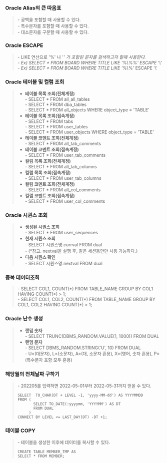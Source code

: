 ### Oracle Alias의 큰 따옴표 
> \- 공백을 포함할 때 사용할 수 있다.   
> \- 특수문자를 포함할 때 사용할 수 있다.   
> \- 대소문자를 구분할 때 사용할 수 있다.   



### Oracle ESCAPE
> \- LIKE 연산으로 '%' 나 '_' 가 포함된 문자를 검색하고자 할때 사용한다.   
> \- Ex) SELECT * FROM BOARD WHERE TITLE LIKE '%\\%%' ESCAPE '\\'   
> \- Ex) SELECT * FROM BOARD WHERE TITLE LIKE '%\\_%' ESCAPE '\\'   



### Oracle 테이블 및 컬럼 조회
> - **테이블 목록 조회(전체계정)**   
>   \- SELECT * FROM all_all_tables   
>   \- SELECT * FROM dba_tables   
>   \- SELECT * FROM all_objects WHERE object_type = 'TABLE'   
> - **테이블 목록 조회(접속계정)**   
>   \- SELECT * FROM tabs   
>   \- SELECT * FROM user_tables   
>   \- SELECT * FROM user_objects WHERE object_type = 'TABLE'   
> - **테이블 코멘트 조회(전체계정)**   
>   \- SELECT * FROM all_tab_comments   
> - **테이블 코멘트 조회(접속계정)**   
>   \- SELECT * FROM user_tab_comments   
> - **컬럼 목록 조회(전체계정)**   
>   \- SELECT * FROM all_tab_columns   
> - **컬럼 목록 조회(접속계정)**   
>   \- SELECT * FROM user_tab_columns   
> - **컬럼 코멘트 조회(전체계정)**   
>   \- SELECT * FROM all_col_comments   
> - **컬럼 코멘트 조회(접속계정)**   
>   \- SELECT * FROM user_col_comments   



### Oracle 시퀀스 조회
> - **생성된 시퀀스 조회**   
>   \- SELECT * FROM user_sequences   
> - **현재 시퀀스 조회**   
>   \- SELECT 시퀀스명.currval FROM dual   
>   \- (*참고. nextval을 실행 후, 같은 세션동안만 사용 가능하다.)   
> - **다음 시퀀스 확인**   
>   \- SELECT 시퀀스명.nextval FROM dual   



### 중복 데이터조회
> \- SELECT COL1, COUNT(\*) FROM TABLE_NAME GROUP BY COL1 HAVING COUNT(\*) > 1;   
> \- SELECT COL1, COL2, COUNT(\*) FROM TABLE_NAME GROUP BY COL1, COL2 HAVING COUNT(\*) > 1;   



### Oracle 난수 생성
> - **랜덤 숫자**   
>   \- SELECT TRUNC(DBMS_RANDOM.VALUE(1, 1000)) FROM DUAL      
> - **랜덤 문자**   
>   \- SELECT DBMS_RANDOM.STRING('U', 10) FROM DUAL   
>   \- U=(대문자), L=(소문자), A=(대, 소문자 혼용), X=(영어, 숫자 혼용), P=(특수문자 포함 모두 혼용)   



### 해당월의 전체날짜 구하기
>   \- 202205를 입력하면 2022-05-01부터 2022-05-31까지 얻을 수 있다.   
> ```
> SELECT  TO_CHAR(DT + LEVEL -1, 'yyyy-MM-dd') AS YYYYMMDD
> FROM (
>        SELECT TO_DATE(:yyyymm, 'YYYYMM') AS DT 
>        FROM DUAL
>      )
> CONNECT BY LEVEL <= LAST_DAY(DT) -DT +1;
> ```



### 테이블 COPY
>   \- 테이블을 생성한 이후에 데이터를 복사할 수 있다.   
> ```
> CREATE TABLE MEMBER_TMP AS
> SELECT * FROM MEMBER;
> ```
